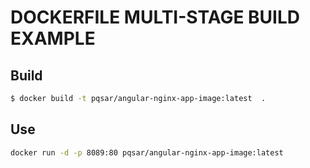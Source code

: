 # DOCKERFILE MULTI-STAGE BUILD EXAMPLE

## Build

```bash
$ docker build -t pqsar/angular-nginx-app-image:latest  .
```

## Use

```bash
docker run -d -p 8089:80 pqsar/angular-nginx-app-image:latest
```
